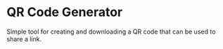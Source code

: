 # QR Code Generator

Simple tool for creating and downloading a QR code that can be used to share a link.
